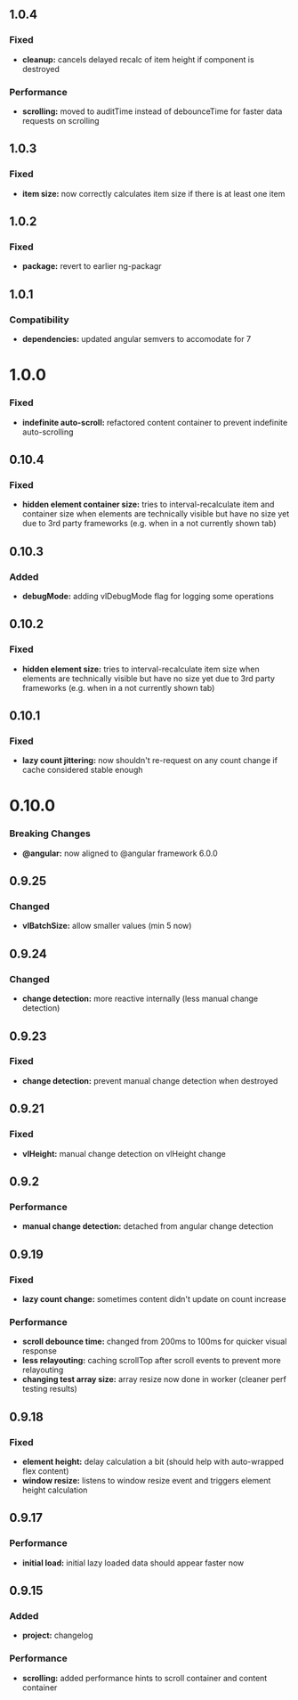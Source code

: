 ## 1.0.4

### Fixed

* **cleanup:** cancels delayed recalc of item height if component is destroyed

### Performance

* **scrolling:** moved to auditTime instead of debounceTime for faster data requests on scrolling

## 1.0.3

### Fixed

* **item size:** now correctly calculates item size if there is at least one item

## 1.0.2

### Fixed

* **package:** revert to earlier ng-packagr

## 1.0.1

### Compatibility

* **dependencies:** updated angular semvers to accomodate for 7

# **1.0.0**

### Fixed

* **indefinite auto-scroll:** refactored content container to prevent indefinite auto-scrolling

## 0.10.4

### Fixed

* **hidden element container size:** tries to interval-recalculate item and container size when elements are technically visible but have no size yet due to 3rd party frameworks (e.g. when in a not currently shown tab)

## 0.10.3

### Added

* **debugMode:** adding vlDebugMode flag for logging some operations

## 0.10.2

### Fixed

* **hidden element size:** tries to interval-recalculate item size when elements are technically visible but have no size yet due to 3rd party frameworks (e.g. when in a not currently shown tab)

## 0.10.1

### Fixed

* **lazy count jittering:** now shouldn't re-request on any count change if cache considered stable enough

# 0.10.0

### Breaking Changes

* **@angular:** now aligned to @angular framework 6.0.0

## 0.9.25

### Changed

* **vlBatchSize:** allow smaller values (min 5 now)

## 0.9.24

### Changed

* **change detection:** more reactive internally (less manual change detection)

## 0.9.23

### Fixed

* **change detection:** prevent manual change detection when destroyed

## 0.9.21

### Fixed

* **vlHeight:** manual change detection on vlHeight change

## 0.9.2

### Performance

* **manual change detection:** detached from angular change detection

## 0.9.19

### Fixed

* **lazy count change:** sometimes content didn't update on count increase

### Performance

* **scroll debounce time:** changed from 200ms to 100ms for quicker visual response
* **less relayouting:** caching scrollTop after scroll events to prevent more relayouting
* **changing test array size:** array resize now done in worker (cleaner perf testing results)

## 0.9.18

### Fixed

* **element height:** delay calculation a bit (should help with auto-wrapped flex content)
* **window resize:** listens to window resize event and triggers element height calculation

## 0.9.17

### Performance

* **initial load:** initial lazy loaded data should appear faster now

## 0.9.15

### Added

* **project:** changelog

### Performance

* **scrolling:** added performance hints to scroll container and content container
